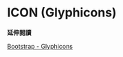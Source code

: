 # ICON (Glyphicons)



**延伸閱讀**

[Bootstrap - Glyphicons](http://getbootstrap.com/components/#glyphicons)
